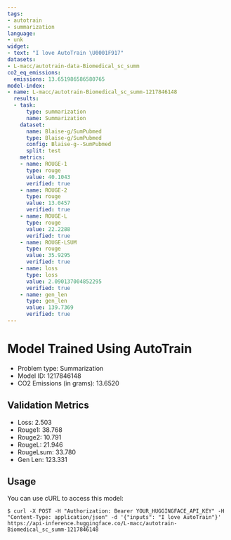 ```yaml
---
tags:
- autotrain
- summarization
language:
- unk
widget:
- text: "I love AutoTrain \U0001F917"
datasets:
- L-macc/autotrain-data-Biomedical_sc_summ
co2_eq_emissions:
  emissions: 13.651986586580765
model-index:
- name: L-macc/autotrain-Biomedical_sc_summ-1217846148
  results:
  - task:
      type: summarization
      name: Summarization
    dataset:
      name: Blaise-g/SumPubmed
      type: Blaise-g/SumPubmed
      config: Blaise-g--SumPubmed
      split: test
    metrics:
    - name: ROUGE-1
      type: rouge
      value: 40.1043
      verified: true
    - name: ROUGE-2
      type: rouge
      value: 13.0457
      verified: true
    - name: ROUGE-L
      type: rouge
      value: 22.2288
      verified: true
    - name: ROUGE-LSUM
      type: rouge
      value: 35.9295
      verified: true
    - name: loss
      type: loss
      value: 2.090137004852295
      verified: true
    - name: gen_len
      type: gen_len
      value: 139.7369
      verified: true
---
```


# Model Trained Using AutoTrain

- Problem type: Summarization
- Model ID: 1217846148
- CO2 Emissions (in grams): 13.6520

## Validation Metrics

- Loss: 2.503
- Rouge1: 38.768
- Rouge2: 10.791
- RougeL: 21.946
- RougeLsum: 33.780
- Gen Len: 123.331

## Usage

You can use cURL to access this model:

```
$ curl -X POST -H "Authorization: Bearer YOUR_HUGGINGFACE_API_KEY" -H "Content-Type: application/json" -d '{"inputs": "I love AutoTrain"}' https://api-inference.huggingface.co/L-macc/autotrain-Biomedical_sc_summ-1217846148
```